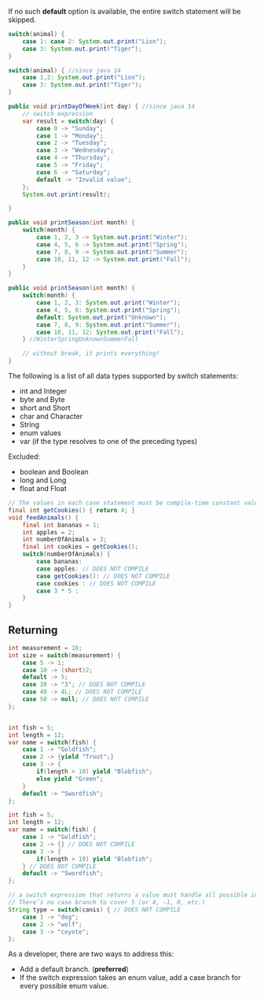 If no such <b>default</b> option is available, the entire switch
statement will be skipped.

```java
switch(animal) {
    case 1: case 2: System.out.print("Lion");
    case 3: System.out.print("Tiger");
}

switch(animal) { //since java 14
    case 1,2: System.out.print("Lion");
    case 3: System.out.print("Tiger");
}

public void printDayOfWeek(int day) { //since java 14
    // switch expression
    var result = switch(day) {
        case 0 -> "Sunday";
        case 1 -> "Monday";
        case 2 -> "Tuesday";
        case 3 -> "Wednesday";
        case 4 -> "Thursday";
        case 5 -> "Friday";
        case 6 -> "Saturday";
        default -> "Invalid value";
    };
    System.out.print(result);

}

public void printSeason(int month) {
    switch(month) {
        case 1, 2, 3 -> System.out.print("Winter");
        case 4, 5, 6 -> System.out.print("Spring");
        case 7, 8, 9 -> System.out.print("Summer");
        case 10, 11, 12 -> System.out.print("Fall");
    } 
}

public void printSeason(int month) {
    switch(month) {
        case 1, 2, 3: System.out.print("Winter");
        case 4, 5, 6: System.out.print("Spring");
        default: System.out.print("Unknown");
        case 7, 8, 9: System.out.print("Summer");
        case 10, 11, 12: System.out.print("Fall");
    } //WinterSpringUnknownSummerFall

    // without break, it prints everything!
}


```

The following is a list of all data types supported by switch statements:

- int and Integer
- byte and Byte
- short and Short
- char and Character
- String
- enum values
- var (if the type resolves to one of the preceding types)

Excluded:

- boolean and Boolean
- long and Long
- float and Float

```java
// The values in each case statement must be compile-time constant values of the same data type as the switch value.
final int getCookies() { return 4; }
void feedAnimals() {
    final int bananas = 1;
    int apples = 2;
    int numberOfAnimals = 3;
    final int cookies = getCookies();
    switch(numberOfAnimals) {
        case bananas:
        case apples: // DOES NOT COMPILE
        case getCookies(): // DOES NOT COMPILE
        case cookies : // DOES NOT COMPILE
        case 3 * 5 :
    } 
}
```

<h2>Returning</h2>

```java
int measurement = 10;
int size = switch(measurement) {
    case 5 -> 1;
    case 10 -> (short)2;
    default -> 5;
    case 20 -> "3"; // DOES NOT COMPILE
    case 40 -> 4L; // DOES NOT COMPILE
    case 50 -> null; // DOES NOT COMPILE
};


int fish = 5;
int length = 12;
var name = switch(fish) {
    case 1 -> "Goldfish";
    case 2 -> {yield "Trout";}
    case 3 -> {
        if(length > 10) yield "Blobfish";
        else yield "Green";
    }
    default -> "Swordfish";
};

int fish = 5;
int length = 12;
var name = switch(fish) {
    case 1 -> "Goldfish";
    case 2 -> {} // DOES NOT COMPILE
    case 3 -> {
        if(length > 10) yield "Blobfish";
    } // DOES NOT COMPILE
    default -> "Swordfish";
};
```

```java
// a switch expression that returns a value must handle all possible input values.
// There’s no case branch to cover 5 (or 4, -1, 0, etc.)
String type = switch(canis) { // DOES NOT COMPILE
    case 1 -> "dog";
    case 2 -> "wolf";
    case 3 -> "coyote";
};
```
As a developer, there are two ways to address this:
- Add a default branch. (<b>preferred</b>)
- If the switch expression takes an enum value, add a case branch for every possible enum value.
